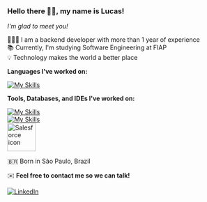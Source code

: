 ### Hello there 👋🏼, my name is Lucas!

*I'm glad to meet you!*

🧑🏼‍💻 I am a backend developer with more than 1 year of experience  
📚 Currently, I'm studying Software Engineering at FIAP  
💡 Technology makes the world a better place

**Languages I've worked on:**

[![My Skills](https://skillicons.dev/icons?i=java,python,kotlin,cpp,cs,js)](https://skillicons.dev)

**Tools, Databases, and IDEs I've worked on:**

[![My Skills](https://skillicons.dev/icons?i=git,github,nodejs,mysql,mongodb)](https://skillicons.dev)  
[![My Skills](https://skillicons.dev/icons?i=postman,docker,vscode,idea,eclipse)](https://skillicons.dev)  
<img align="center" height="65" width="65" src="https://cdn.jsdelivr.net/gh/devicons/devicon/icons/salesforce/salesforce-original.svg" alt="Salesforce icon" />

🇧🇷 Born in São Paulo, Brazil

✉️ **Feel free to contact me so we can talk!**

[![LinkedIn](https://img.shields.io/badge/linkedin-%230077B5.svg?style=for-the-badge&logo=linkedin&logoColor=white)](https://www.linkedin.com/in/lucastressoldi/)
